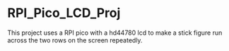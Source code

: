 # RPI_Pico_LCD_Proj
This project uses a RPI pico with a hd44780 lcd to make a stick figure run across the two rows on the screen repeatedly. 
